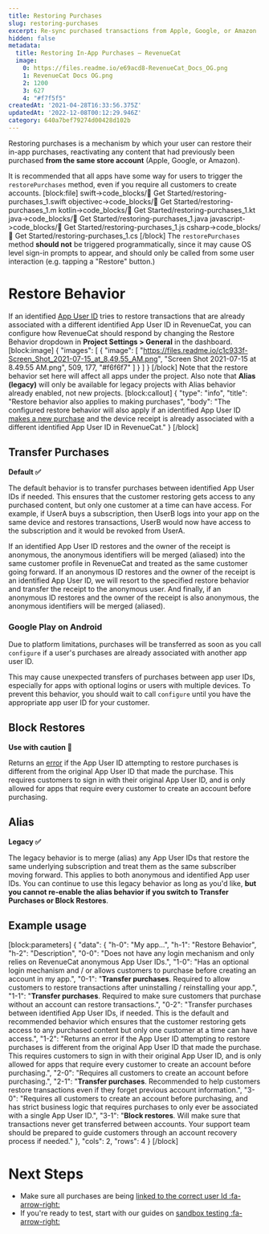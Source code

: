 ```yaml
---
title: Restoring Purchases
slug: restoring-purchases
excerpt: Re-sync purchased transactions from Apple, Google, or Amazon
hidden: false
metadata:
  title: Restoring In-App Purchases – RevenueCat
  image:
    0: https://files.readme.io/e69acd8-RevenueCat_Docs_OG.png
    1: RevenueCat Docs OG.png
    2: 1200
    3: 627
    4: "#f7f5f5"
createdAt: '2021-04-28T16:33:56.375Z'
updatedAt: '2022-12-08T00:12:29.946Z'
category: 640a7bef79274d00428d102b
---
```

Restoring purchases is a mechanism by which your user can restore their in-app purchases, reactivating any content that had previously been purchased **from the same store account** (Apple, Google, or Amazon).

It is recommended that all apps have some way for users to trigger the `restorePurchases` method, even if you require all customers to create accounts. 
[block:file]
swift->code_blocks/🚀 Get Started/restoring-purchases_1.swift
objectivec->code_blocks/🚀 Get Started/restoring-purchases_1.m
kotlin->code_blocks/🚀 Get Started/restoring-purchases_1.kt
java->code_blocks/🚀 Get Started/restoring-purchases_1.java
javascript->code_blocks/🚀 Get Started/restoring-purchases_1.js
csharp->code_blocks/🚀 Get Started/restoring-purchases_1.cs
[/block]
The `restorePurchases` method **should not** be triggered programmatically, since it may cause OS level sign-in prompts to appear, and should only be called from some user interaction (e.g. tapping a "Restore" button.)

# Restore Behavior

If an identified [App User ID](doc:user-ids) tries to restore transactions that are already associated with a different identified App User ID in RevenueCat, you can configure how RevenueCat should respond by changing the Restore Behavior dropdown in **Project Settings > General** in the dashboard.
[block:image]
{
  "images": [
    {
      "image": [
        "https://files.readme.io/c1c933f-Screen_Shot_2021-07-15_at_8.49.55_AM.png",
        "Screen Shot 2021-07-15 at 8.49.55 AM.png",
        509,
        177,
        "#f6f6f7"
      ]
    }
  ]
}
[/block]
Note that the restore behavior set here will affect all apps under the project. Also note that **Alias (legacy)** will only be available for legacy projects with Alias behavior already enabled, not new projects.
[block:callout]
{
  "type": "info",
  "title": "Restore behavior also applies to making purchases",
  "body": "The configured restore behavior will also apply if an identified App User ID [makes a new purchase](doc:making-purchases) and the device receipt is already associated with a different identified App User ID in RevenueCat."
}
[/block]
## Transfer Purchases
**Default ✅**

The default behavior is to transfer purchases between identified App User IDs if needed. This ensures that the customer restoring gets access to any purchased content, but only one customer at a time can have access. For example, if UserA buys a subscription, then UserB logs into your app on the same device and restores transactions, UserB would now have access to the subscription and it would be revoked from UserA. 


If an identified App User ID restores and the owner of the receipt is anonymous, the anonymous identifiers will be merged (aliased) into the same customer profile in RevenueCat and treated as the same customer going forward. If an anonymous ID restores and the owner of the receipt is an identified App User ID, we will resort to the specified restore behavior and transfer the receipt to the anonymous user. And finally, if an anonymous ID restores and the owner of the receipt is also anonymous, the anonymous identifiers will be merged (aliased).


### Google Play on Android

Due to platform limitations, purchases will be transferred as soon as you call `configure` if a user's purchases are already associated with another app user ID.

This may cause unexpected transfers of purchases between app user IDs, especially for apps with optional logins or users with multiple devices. To prevent this behavior, you should wait to call `configure` until you have the appropriate app user ID for your customer.


## Block Restores

**Use with caution 🚧**

Returns an [error](doc:errors#-receipt_already_in_use) if the App User ID attempting to restore purchases is different from the original App User ID that made the purchase. This requires customers to sign in with their original App User ID, and is only allowed for apps that require every customer to create an account before purchasing. 


## Alias
**Legacy ✅**

The legacy behavior is to merge (alias) any App User IDs that restore the same underlying subscription and treat them as the same subscriber moving forward. This applies to both anonymous and identified App user IDs. You can continue to use this legacy behavior as long as you'd like, **but you cannot re-enable the alias behavior if you switch to Transfer Purchases or Block Restores**.

## Example usage
[block:parameters]
{
  "data": {
    "h-0": "My app...",
    "h-1": "Restore Behavior",
    "h-2": "Description",
    "0-0": "Does not have any login mechanism and only relies on RevenueCat anonymous App User IDs.",
    "1-0": "Has an optional login mechanism and / or allows customers to purchase before creating an account in my app.",
    "0-1": "**Transfer purchases**. Required to allow customers to restore transactions after uninstalling / reinstalling your app.",
    "1-1": "**Transfer purchases**. Required to make sure customers that purchase without an account can restore transactions.",
    "0-2": "Transfer purchases between identified App User IDs, if needed. This is the default and recommended behavior which ensures that the customer restoring gets access to any purchased content but only one customer at a time can have access.",
    "1-2": "Returns an error if the App User ID attempting to restore purchases is different from the original App User ID that made the purchase. This requires customers to sign in with their original App User ID, and is only allowed for apps that require every customer to create an account before purchasing.",
    "2-0": "Requires all customers to create an account before purchasing.",
    "2-1": "**Transfer purchases**. Recommended to help customers restore transactions even if they forget previous account information.",
    "3-0": "Requires all customers to create an account before purchasing, and has strict business logic that requires purchases to only ever be associated with a single App User ID.",
    "3-1": "**Block restores**. Will make sure that transactions never get transferred between accounts. Your support team should be prepared to guide customers through an account recovery process if needed."
  },
  "cols": 2,
  "rows": 4
}
[/block]

# Next Steps
* Make sure all purchases are being [linked to the correct user Id :fa-arrow-right:](doc:user-ids)
* If you're ready to test, start with our guides on [sandbox testing :fa-arrow-right:](doc:debugging)